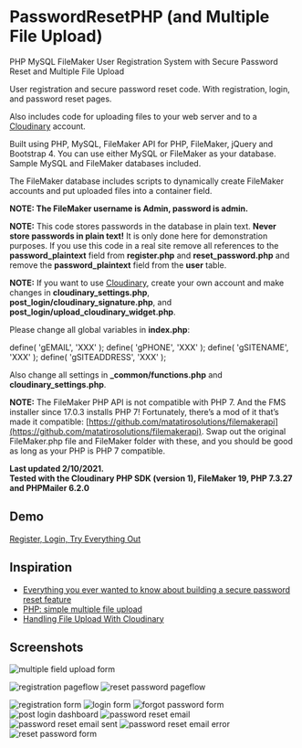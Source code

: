 # PasswordResetPHP (and Multiple File Upload)

PHP MySQL FileMaker User Registration System with Secure Password Reset and Multiple File Upload

User registration and secure password reset code.
With registration, login, and password reset pages.

Also includes code for uploading files to your web server and to a [Cloudinary](https://cloudinary.com/) account.

Built using PHP, MySQL, FileMaker API for PHP, FileMaker, jQuery and Bootstrap 4.
You can use either MySQL or FileMaker as your database. Sample MySQL and FileMaker databases included.

The FileMaker database includes scripts to dynamically create FileMaker accounts and put uploaded files into a container field.

**NOTE: The FileMaker username is Admin, password is admin.**

**NOTE:** This code stores passwords in the database in plain text. <strong>Never store passwords in plain text!</strong> It is only done here for demonstration purposes. If you use this code in a real site remove all references to the **password_plaintext** field from **register.php** and **reset_password.php** and remove the **password_plaintext** field from the **user** table.

**NOTE:** If you want to use [Cloudinary](https://cloudinary.com/), create your own account and make changes in **cloudinary_settings.php**, **post_login/cloudinary_signature.php**, and **post_login/upload_cloudinary_widget.php**.

Please change all global variables in **index.php**:

define( 'gEMAIL', 'XXX' );
define( 'gPHONE', 'XXX' );
define( 'gSITENAME', 'XXX' );
define( 'gSITEADDRESS', 'XXX' );

Also change all settings in **\_common/functions.php** and **cloudinary_settings.php**.

**NOTE:** The FileMaker PHP API is not compatible with PHP 7. And the FMS installer since 17.0.3 installs PHP 7! Fortunately, there’s a mod of it that’s made it compatible: [https://github.com/matatirosolutions/filemakerapi](https://github.com/matatirosolutions/filemakerapi). Swap out the original FileMaker.php file and FileMaker folder with these, and you should be good as long as your PHP is PHP 7 compatible.

**Last updated 2/10/2021.<br>Tested with the Cloudinary PHP SDK (version 1), FileMaker 19, PHP 7.3.27 and PHPMailer 6.2.0**

## Demo

[Register, Login, Try Everything Out](http://www.asktami.com/demo/PasswordResetPHP/index.php?page=register&register)

## Inspiration

- [Everything you ever wanted to know about building a secure password reset feature](https://www.troyhunt.com/everything-you-ever-wanted-to-know/)
- [PHP: simple multiple file upload](https://gist.github.com/N-Porsh/7766039)
- [Handling File Upload With Cloudinary](https://cloudinary.com/blog/file_upload_with_php#handling_file_upload_with_cloudinary)

## Screenshots

![multiple field upload form](https://github.com/asktami/PasswordResetPHP/blob/main/img/Screenshots/multiple_file_upload.png)

![registration pageflow](https://github.com/asktami/PasswordResetPHP/blob/main/__PAGEFLOWS/Registration_Pageflow.png)
![reset password pageflow](https://github.com/asktami/PasswordResetPHP/blob/main/__PAGEFLOWS/Reset_Password_Pageflow.png)

![registration form](https://github.com/asktami/PasswordResetPHP/blob/main/img/Screenshots/1_registration_form.png)
![login form](https://github.com/asktami/PasswordResetPHP/blob/main/img/Screenshots/2_login_form.png)
![forgot password form](https://github.com/asktami/PasswordResetPHP/blob/main/img/Screenshots/3_forgot_password_form.png)
![post login dashboard](https://github.com/asktami/PasswordResetPHP/blob/main/img/Screenshots/4_post_login_dashboard.png)
![password reset email](https://github.com/asktami/PasswordResetPHP/blob/main/img/Screenshots/5_password_reset_email.png)
![password reset email sent](https://github.com/asktami/PasswordResetPHP/blob/main/img/Screenshots/6_password_reset_email_sent.png)
![password reset email error](https://github.com/asktami/PasswordResetPHP/blob/main/img/Screenshots/7_password_reset_error_email.png)
![reset password form](https://github.com/asktami/PasswordResetPHP/blob/main/img/Screenshots/8_reset_password_form.png)
